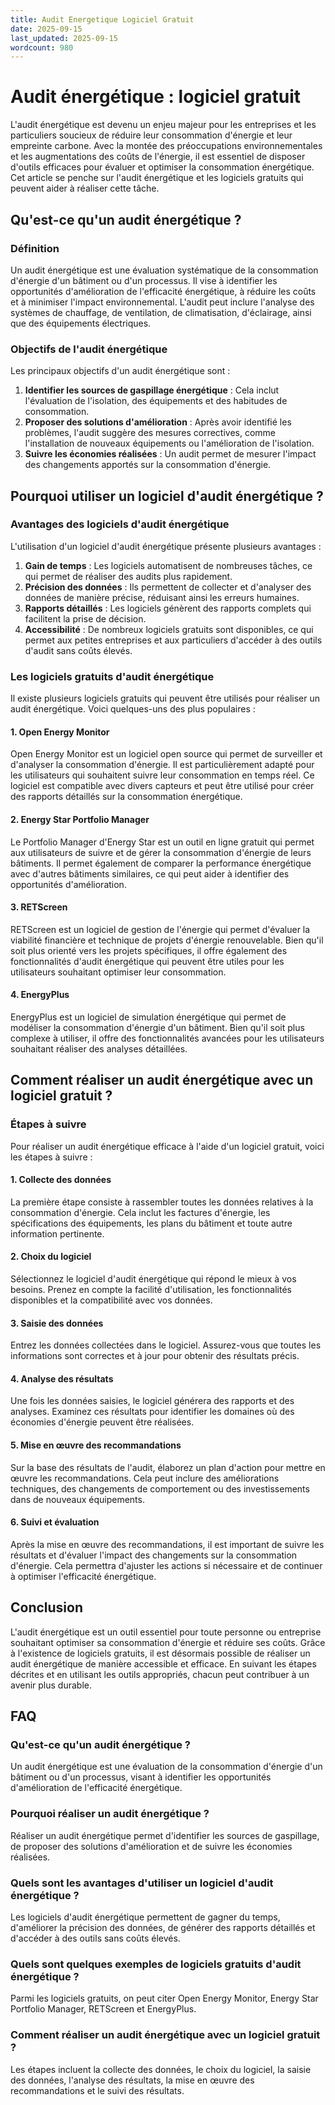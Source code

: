 ```yaml
---
title: Audit Energetique Logiciel Gratuit
date: 2025-09-15
last_updated: 2025-09-15
wordcount: 980
---
```


# Audit énergétique : logiciel gratuit

L'audit énergétique est devenu un enjeu majeur pour les entreprises et les particuliers soucieux de réduire leur consommation d'énergie et leur empreinte carbone. Avec la montée des préoccupations environnementales et les augmentations des coûts de l'énergie, il est essentiel de disposer d'outils efficaces pour évaluer et optimiser la consommation énergétique. Cet article se penche sur l'audit énergétique et les logiciels gratuits qui peuvent aider à réaliser cette tâche.

## Qu'est-ce qu'un audit énergétique ?

### Définition

Un audit énergétique est une évaluation systématique de la consommation d'énergie d'un bâtiment ou d'un processus. Il vise à identifier les opportunités d'amélioration de l'efficacité énergétique, à réduire les coûts et à minimiser l'impact environnemental. L'audit peut inclure l'analyse des systèmes de chauffage, de ventilation, de climatisation, d'éclairage, ainsi que des équipements électriques.

### Objectifs de l'audit énergétique

Les principaux objectifs d'un audit énergétique sont :

1. **Identifier les sources de gaspillage énergétique** : Cela inclut l'évaluation de l'isolation, des équipements et des habitudes de consommation.
2. **Proposer des solutions d'amélioration** : Après avoir identifié les problèmes, l'audit suggère des mesures correctives, comme l'installation de nouveaux équipements ou l'amélioration de l'isolation.
3. **Suivre les économies réalisées** : Un audit permet de mesurer l'impact des changements apportés sur la consommation d'énergie.

## Pourquoi utiliser un logiciel d'audit énergétique ?

### Avantages des logiciels d'audit énergétique

L'utilisation d'un logiciel d'audit énergétique présente plusieurs avantages :

1. **Gain de temps** : Les logiciels automatisent de nombreuses tâches, ce qui permet de réaliser des audits plus rapidement.
2. **Précision des données** : Ils permettent de collecter et d'analyser des données de manière précise, réduisant ainsi les erreurs humaines.
3. **Rapports détaillés** : Les logiciels génèrent des rapports complets qui facilitent la prise de décision.
4. **Accessibilité** : De nombreux logiciels gratuits sont disponibles, ce qui permet aux petites entreprises et aux particuliers d'accéder à des outils d'audit sans coûts élevés.

### Les logiciels gratuits d'audit énergétique

Il existe plusieurs logiciels gratuits qui peuvent être utilisés pour réaliser un audit énergétique. Voici quelques-uns des plus populaires :

#### 1. **Open Energy Monitor**

Open Energy Monitor est un logiciel open source qui permet de surveiller et d'analyser la consommation d'énergie. Il est particulièrement adapté pour les utilisateurs qui souhaitent suivre leur consommation en temps réel. Ce logiciel est compatible avec divers capteurs et peut être utilisé pour créer des rapports détaillés sur la consommation énergétique.

#### 2. **Energy Star Portfolio Manager**

Le Portfolio Manager d'Energy Star est un outil en ligne gratuit qui permet aux utilisateurs de suivre et de gérer la consommation d'énergie de leurs bâtiments. Il permet également de comparer la performance énergétique avec d'autres bâtiments similaires, ce qui peut aider à identifier des opportunités d'amélioration.

#### 3. **RETScreen**

RETScreen est un logiciel de gestion de l'énergie qui permet d'évaluer la viabilité financière et technique de projets d'énergie renouvelable. Bien qu'il soit plus orienté vers les projets spécifiques, il offre également des fonctionnalités d'audit énergétique qui peuvent être utiles pour les utilisateurs souhaitant optimiser leur consommation.

#### 4. **EnergyPlus**

EnergyPlus est un logiciel de simulation énergétique qui permet de modéliser la consommation d'énergie d'un bâtiment. Bien qu'il soit plus complexe à utiliser, il offre des fonctionnalités avancées pour les utilisateurs souhaitant réaliser des analyses détaillées.

## Comment réaliser un audit énergétique avec un logiciel gratuit ?

### Étapes à suivre

Pour réaliser un audit énergétique efficace à l'aide d'un logiciel gratuit, voici les étapes à suivre :

#### 1. **Collecte des données**

La première étape consiste à rassembler toutes les données relatives à la consommation d'énergie. Cela inclut les factures d'énergie, les spécifications des équipements, les plans du bâtiment et toute autre information pertinente.

#### 2. **Choix du logiciel**

Sélectionnez le logiciel d'audit énergétique qui répond le mieux à vos besoins. Prenez en compte la facilité d'utilisation, les fonctionnalités disponibles et la compatibilité avec vos données.

#### 3. **Saisie des données**

Entrez les données collectées dans le logiciel. Assurez-vous que toutes les informations sont correctes et à jour pour obtenir des résultats précis.

#### 4. **Analyse des résultats**

Une fois les données saisies, le logiciel générera des rapports et des analyses. Examinez ces résultats pour identifier les domaines où des économies d'énergie peuvent être réalisées.

#### 5. **Mise en œuvre des recommandations**

Sur la base des résultats de l'audit, élaborez un plan d'action pour mettre en œuvre les recommandations. Cela peut inclure des améliorations techniques, des changements de comportement ou des investissements dans de nouveaux équipements.

#### 6. **Suivi et évaluation**

Après la mise en œuvre des recommandations, il est important de suivre les résultats et d'évaluer l'impact des changements sur la consommation d'énergie. Cela permettra d'ajuster les actions si nécessaire et de continuer à optimiser l'efficacité énergétique.

## Conclusion

L'audit énergétique est un outil essentiel pour toute personne ou entreprise souhaitant optimiser sa consommation d'énergie et réduire ses coûts. Grâce à l'existence de logiciels gratuits, il est désormais possible de réaliser un audit énergétique de manière accessible et efficace. En suivant les étapes décrites et en utilisant les outils appropriés, chacun peut contribuer à un avenir plus durable.

## FAQ

### Qu'est-ce qu'un audit énergétique ?

Un audit énergétique est une évaluation de la consommation d'énergie d'un bâtiment ou d'un processus, visant à identifier les opportunités d'amélioration de l'efficacité énergétique.

### Pourquoi réaliser un audit énergétique ?

Réaliser un audit énergétique permet d'identifier les sources de gaspillage, de proposer des solutions d'amélioration et de suivre les économies réalisées.

### Quels sont les avantages d'utiliser un logiciel d'audit énergétique ?

Les logiciels d'audit énergétique permettent de gagner du temps, d'améliorer la précision des données, de générer des rapports détaillés et d'accéder à des outils sans coûts élevés.

### Quels sont quelques exemples de logiciels gratuits d'audit énergétique ?

Parmi les logiciels gratuits, on peut citer Open Energy Monitor, Energy Star Portfolio Manager, RETScreen et EnergyPlus.

### Comment réaliser un audit énergétique avec un logiciel gratuit ?

Les étapes incluent la collecte des données, le choix du logiciel, la saisie des données, l'analyse des résultats, la mise en œuvre des recommandations et le suivi des résultats.